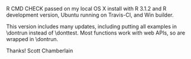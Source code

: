R CMD CHECK passed on my local OS X install with R 3.1.2 and R development version, Ubuntu running on Travis-CI, and Win builder.

This version includes many updates, including putting all examples in \dontrun instead of \donttest. Most functions work with web APIs, so are wrapped in \dontrun.

Thanks! Scott Chamberlain
